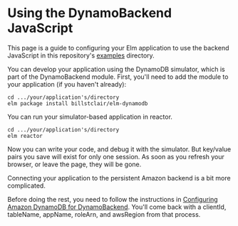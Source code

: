 # Using the DynamoBackend JavaScript

This page is a guide to configuring your Elm application to use the backend JavaScript in this repository's [examples](examples/) directory.

You can develop your application using the DynamoDB simulator, which is part of the DynamoBackend module. First, you'll need to add the module to your application (if you haven't already):

```
cd .../your/application's/directory
elm package install billstclair/elm-dynamodb
```

You can run your simulator-based application in reactor.

```
cd .../your/application's/directory
elm reactor
```

Now you can write your code, and debug it with the simulator. But key/value pairs you save will exist for only one session. As soon as you refresh your browser, or leave the page, they will be gone.

Connecting your application to the persistent Amazon backend is a bit more complicated.

Before doing the rest, you need to follow the instructions in [Configuring Amazon DynamoDB for DynamoBackend](amazon-setup.md). You'll come back with a clientId, tableName, appName, roleArn, and awsRegion from that process.

